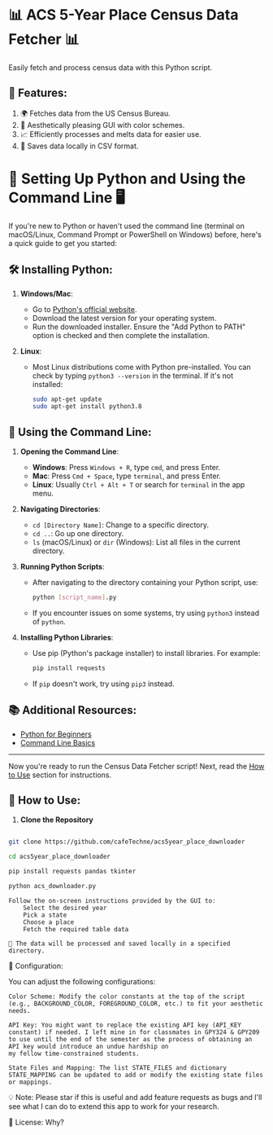 # 📊 ACS 5-Year Place Census Data Fetcher 📊

Easily fetch and process census data with this Python script.

## 🌟 Features:
1. 🌍 Fetches data from the US Census Bureau.
2. 🎨 Aesthetically pleasing GUI with color schemes.
3. 📈 Efficiently processes and melts data for easier use.
4. 💾 Saves data locally in CSV format.


# 🐍 Setting Up Python and Using the Command Line 🖥️

If you're new to Python or haven't used the command line (terminal on macOS/Linux, Command Prompt or PowerShell on Windows) before, here's a quick guide to get you started:

## 🛠️ Installing Python:

1. **Windows/Mac**: 
    - Go to [Python's official website](https://www.python.org/downloads/).
    - Download the latest version for your operating system.
    - Run the downloaded installer. Ensure the "Add Python to PATH" option is checked and then complete the installation.

2. **Linux**: 
    - Most Linux distributions come with Python pre-installed. You can check by typing `python3 --version` in the terminal. If it's not installed:
      ```bash
      sudo apt-get update
      sudo apt-get install python3.8
      ```

## 🚀 Using the Command Line:

1. **Opening the Command Line**:
    - **Windows**: Press `Windows + R`, type `cmd`, and press Enter.
    - **Mac**: Press `Cmd + Space`, type `terminal`, and press Enter.
    - **Linux**: Usually `Ctrl + Alt + T` or search for `terminal` in the app menu.

2. **Navigating Directories**:
    - `cd [Directory Name]`: Change to a specific directory.
    - `cd ..`: Go up one directory.
    - `ls` (macOS/Linux) or `dir` (Windows): List all files in the current directory.

3. **Running Python Scripts**:
    - After navigating to the directory containing your Python script, use:
      ```bash
      python [script_name].py
      ```
    - If you encounter issues on some systems, try using `python3` instead of `python`.

4. **Installing Python Libraries**:
    - Use pip (Python's package installer) to install libraries. For example:
      ```bash
      pip install requests
      ```
    - If `pip` doesn't work, try using `pip3` instead.

## 📚 Additional Resources:

- [Python for Beginners](https://docs.python.org/3/tutorial/index.html)
- [Command Line Basics](https://tutorial.djangogirls.org/en/intro_to_command_line/)

---

Now you're ready to run the Census Data Fetcher script! Next, read the [How to Use](#-how-to-use) section for instructions.



## 🚀 How to Use:

1. **Clone the Repository**
```bash

git clone https://github.com/cafeTechne/acs5year_place_downloader

cd acs5year_place_downloader

pip install requests pandas tkinter

python acs_downloader.py

```
    Follow the on-screen instructions provided by the GUI to:
        Select the desired year
        Pick a state
        Choose a place
        Fetch the required table data

    🎉 The data will be processed and saved locally in a specified directory.

🔧 Configuration:

You can adjust the following configurations:

    Color Scheme: Modify the color constants at the top of the script (e.g., BACKGROUND_COLOR, FOREGROUND_COLOR, etc.) to fit your aesthetic needs.

    API Key: You might want to replace the existing API key (API_KEY constant) if needed. I left mine in for classmates in GPY324 & GPY209 to use until the end of the semester as the process of obtaining an API key would introduce an undue hardship on 
    my fellow time-constrained students.

    State Files and Mapping: The list STATE_FILES and dictionary STATE_MAPPING can be updated to add or modify the existing state files or mappings.

💡 Note: Please star if this is useful and add feature requests as bugs and I'll see what I can do to extend this app to work for your research.

🔐 License:
Why?
